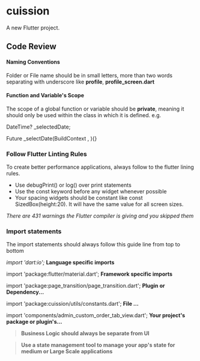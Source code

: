 # cuission

A new Flutter project.

## **Code Review** ##

#### **Naming Conventions** ####
Folder or File name should be in small letters, more than two words separating with underscore like **profile**, **profile_screen.dart**

#### **Function and Variable's Scope** ####
The scope of a global function or variable should be **private**, meaning it should only be used within the class in which it is defined.
e.g.

 DateTime? _selectedDate;

 Future<void> _selectDate(BuildContext , ){}

 ### Follow Flutter Linting Rules ###

To create better performance applications, always follow to the flutter lining rules.

* Use debugPrint() or log() over print statements
* Use the const keyword before any widget whenever possible
* Your spacing widgets should be constant like const SizedBox(height:20). It will have the same value for all screen sizes.

_There are 431 warnings the Flutter compiler is giving and you skipped them_

### Import statements ###

The import statements should always follow this guide line from top to bottom

_import 'dart:io';_ **Language specific imports**

import 'package:flutter/material.dart'; **Framework specific imports**

import 'package:page_transition/page_transition.dart'; **Plugin or Dependency...**

import 'package:cuission/utils/constants.dart'; **File ...**

import 'components/admin_custom_order_tab_view.dart'; **Your project's package or plugin's...**

 >  __Business Logic should always be separate from UI__

 >  __Use a state management tool to manage your app's state for medium or Large Scale applications__
